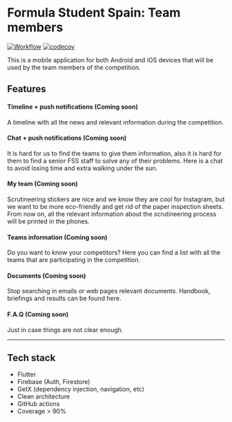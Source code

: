 # Formula Student Spain: Team members
[![Workflow](https://github.com/fssdev/teammembers-app/actions/workflows/flutter.yml/badge.svg)](https://github.com/fssdev/teammembers-app/actions/workflows/flutter.yml) 
[![codecov](https://codecov.io/gh/fssdev/teammembers-app/branch/main/graph/badge.svg?token=JHDYP3693N)](https://codecov.io/gh/fssdev/teammembers-app)

This is a mobile application for both Android and iOS devices that will be used by the team members of the competition.

## Features

#### Timeline + push notifications (Coming soon)

A timeline with all the news and relevant information during the competition.

#### Chat + push notifications (Coming soon)

It is hard for us to find the teams to give them information, also it is hard for them to find a senior FSS staff to solve any of their problems. Here is a chat to avoid losing time and extra walking under the sun.

#### My team (Coming soon)

Scrutineering stickers are nice and we know they are cool for Instagram, but we want to be more eco-friendly and get rid of the paper inspection sheets. From now on, all the relevant information about the scrutineering process will be printed in the phones.

#### Teams information (Coming soon)

Do you want to know your competitors? Here you can find a list with all the teams that are participating in the competition.

#### Documents (Coming soon)
Stop searching in emails or web pages relevant documents. Handbook, briefings and results can be found here.

#### F.A.Q (Coming soon)
Just in case things are not clear enough.

---
## Tech stack
* Flutter
* Firebase (Auth, Firestore)
* GetX (dependency injection, navigation, etc)
* Clean architecture
* GitHub actions
* Coverage > 90%
